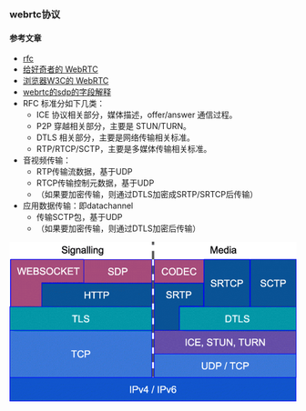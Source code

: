 ### webrtc协议

#### 参考文章
* [rfc](https://datatracker.ietf.org/wg/rtcweb/documents/)
* [给好奇者的 WebRTC](https://webrtcforthecurious.com/zh/)
* [浏览器W3C的 WebRTC](https://www.w3.org/TR/webrtc/)
* [webrtc的sdp的字段解释](https://webrtchacks.github.io/sdp-anatomy/)
* RFC 标准分如下几类：
  * ICE 协议相关部分，媒体描述，offer/answer 通信过程。
  * P2P 穿越相关部分，主要是 STUN/TURN。
  * DTLS 相关部分，主要是网络传输相关标准。
  * RTP/RTCP/SCTP，主要是多媒体传输相关标准。
* 音视频传输：
  * RTP传输流数据，基于UDP
  * RTCP传输控制元数据，基于UDP
  * （如果要加密传输，则通过DTLS加密成SRTP/SRTCP后传输）
* 应用数据传输：即datachannel
  * 传输SCTP包，基于UDP
  * （如果要加密传输，则通过DTLS加密后传输）

![img](../images/webrtc-protocol-stack.png)



